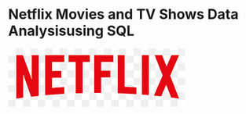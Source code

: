 # Netflix Movies and TV Shows Data Analysisusing SQL

![Netflix Logo](https://github.com/sudharshan4022/netflix_sql_project/blob/main/netflix.logo.png)

